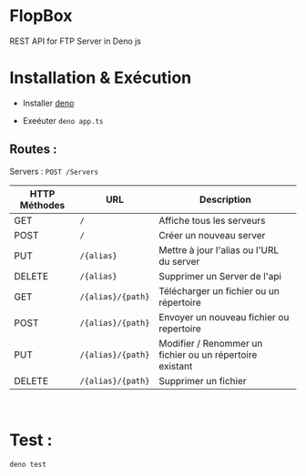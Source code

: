 # FlopBox

REST API for FTP Server in Deno js

# Installation & Exécution

- Installer [deno](https://deno.land/#installation)

- Exeéuter `deno app.ts`


## Routes :

Servers :
 `POST /Servers`

| HTTP Méthodes     |URL    | Description|
|----------------|-------|----------|
|GET		 |  `/`                         | Affiche tous les serveurs |
|POST		 |  `/`                         | Créer un nouveau server |
|PUT		 |  `/{alias}`                  | Mettre à jour l'alias ou l'URL du server |
|DELETE		 |  `/{alias}`        | Supprimer un Server de l'api |
|GET		 |  `/{alias}/{path}`        | Télécharger un fichier ou un répertoire|
|POST		 |  `/{alias}/{path}`        | Envoyer un nouveau fichier ou repertoire |
|PUT		 |  `/{alias}/{path}`        | Modifier / Renommer un fichier ou un répertoire existant |
|DELETE		 |  `/{alias}/{path}`        | Supprimer un fichier |

<br>

# Test :

`deno test` 